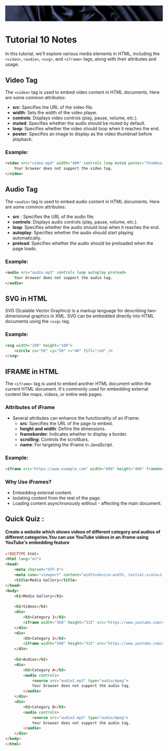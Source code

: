 ![Banner](https://github.com/Auspicious-EX/DailyWebDev/blob/main/Day%2010/images/banner.gif?raw=true)

# Tutorial **10** Notes

In this tutorial, we'll explore various media elements in HTML, including the `<video>`, `<audio>`, `<svg>`, and `<iframe>` tags, along with their attributes and usage.

## Video Tag

The `<video>` tag is used to embed video content in HTML documents. Here are some common attributes:

- **src**: Specifies the URL of the video file.
- **width**: Sets the width of the video player.
- **controls**: Displays video controls (play, pause, volume, etc.).
- **muted**: Specifies whether the audio should be muted by default.
- **loop**: Specifies whether the video should loop when it reaches the end.
- **poster**: Specifies an image to display as the video thumbnail before playback.

### Example:
```html
<video src="video.mp4" width="400" controls loop muted poster="thumbnail.jpg">
    Your browser does not support the video tag.
</video>
```

## Audio Tag
The `<audio>` tag is used to embed audio content in HTML documents. Here are some common attributes:

- **src** : Specifies the URL of the audio file.
- **controls**: Displays audio controls (play, pause, volume, etc.).
- **loop**: Specifies whether the audio should loop when it reaches the end.
- **autoplay**: Specifies whether the audio should start playing automatically.
- **preload**: Specifies whether the audio should be preloaded when the page loads.

### Example:

```html
<audio src="audio.mp3" controls loop autoplay preload>
    Your browser does not support the audio tag.
</audio>
```

## SVG in HTML
SVG (Scalable Vector Graphics) is a markup language for describing two-dimensional graphics in XML. SVG can be embedded directly into HTML documents using the `<svg>` tag.

### Example:
```html
<svg width="100" height="100">
    <circle cx="50" cy="50" r="40" fill="red" />
</svg>
```

## IFRAME in HTML
The `<iframe>` tag is used to embed another HTML document within the current HTML document. It's commonly used for embedding external content like maps, videos, or entire web pages.

### Attributes of iFrame
- Several attributes can enhance the functionality of an iFrame:
    - **src**: Specifies the URL of the page to embed.
    - **height and width**: Define the dimensions.
    - **frameborder**: Indicates whether to display a border.
    - **scrolling**: Controls the scrollbars.
    - **name**: For targeting the iFrame in JavaScript.

### Example:
```html
<iframe src="https://www.example.com" width="600" height="400" frameborder="0" allowfullscreen></iframe>
```

### Why Use iFrames?
- Embedding external content.
- Isolating content from the rest of the page.
- Loading content asynchronously without - affecting the main document.


## Quick Quiz :
#### Create a website which shows videos of different category and audios of different categories.You can use YouTube videos in an iframe using YouTube's embedding feature

```html
<!DOCTYPE html>
<html lang="en">
<head>
    <meta charset="UTF-8">
    <meta name="viewport" content="width=device-width, initial-scale=1.0">
    <title>Media Gallery</title>
</head>
<body>
    <h1>Media Gallery</h1>

    <h2>Videos</h2>
    <div>
        <h3>Category 1</h3>
        <iframe width="560" height="315" src="https://www.youtube.com/embed/VIDEO_ID_1" frameborder="0" allowfullscreen></iframe>
    </div>
    <div>
        <h3>Category 2</h3>
        <iframe width="560" height="315" src="https://www.youtube.com/embed/VIDEO_ID_2" frameborder="0" allowfullscreen></iframe>
    </div>

    <h2>Audios</h2>
    <div>
        <h3>Category A</h3>
        <audio controls>
            <source src="audio1.mp3" type="audio/mpeg">
            Your browser does not support the audio tag.
        </audio>
    </div>
    <div>
        <h3>Category B</h3>
        <audio controls>
            <source src="audio2.mp3" type="audio/mpeg">
            Your browser does not support the audio tag.
        </audio>
    </div>
</body>
</html>
```
